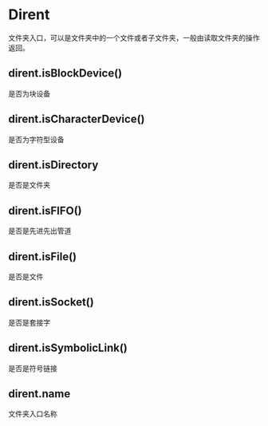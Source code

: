 # Dirent
文件夹入口，可以是文件夹中的一个文件或者子文件夹，一般由读取文件夹的操作返回。
## dirent.isBlockDevice()
是否为块设备
## dirent.isCharacterDevice()
是否为字符型设备
## dirent.isDirectory
是否是文件夹
## dirent.isFIFO()
是否是先进先出管道
## dirent.isFile()
是否是文件
## dirent.isSocket()
是否是套接字
## dirent.isSymbolicLink()
是否是符号链接
## dirent.name 
文件夹入口名称